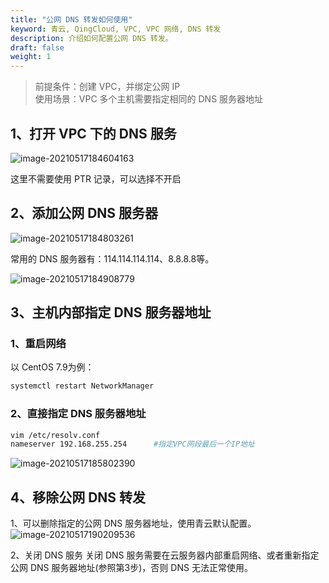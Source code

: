 ```yaml
---
title: "公网 DNS 转发如何使用"
keyword: 青云, QingCloud, VPC, VPC 网络, DNS 转发
description: 介绍如何配置公网 DNS 转发。
draft: false
weight: 1
---
```


>前提条件：创建 VPC，并绑定公网 IP  
>使用场景：VPC 多个主机需要指定相同的 DNS 服务器地址

## 1、打开 VPC 下的 DNS 服务

![image-20210517184604163](../_images/how_to_use_public_network_DNS_forwarding.assets/image-20210517184604163.png)

这里不需要使用 PTR 记录，可以选择不开启

## 2、添加公网 DNS 服务器

![image-20210517184803261](../_images/how_to_use_public_network_DNS_forwarding.assets/image-20210517184803261.png)

常用的 DNS 服务器有：114.114.114.114、8.8.8.8等。

![image-20210517184908779](../_images/how_to_use_public_network_DNS_forwarding.assets/image-20210517184908779.png)

## 3、主机内部指定 DNS 服务器地址

### 1、重启网络

以 CentOS 7.9为例：

```bash
systemctl restart NetworkManager
```

### 2、直接指定 DNS 服务器地址

```bash
vim /etc/resolv.conf
nameserver 192.168.255.254		#指定VPC网段最后一个IP地址
```

![image-20210517185802390](../_images/how_to_use_public_network_DNS_forwarding.assets/image-20210517185802390.png)

## 4、移除公网 DNS 转发

1、可以删除指定的公网 DNS 服务器地址，使用青云默认配置。
![image-20210517190209536](../_images/how_to_use_public_network_DNS_forwarding.assets/image-20210517190209536.png)

2、关闭 DNS 服务
关闭 DNS 服务需要在云服务器内部重启网络、或者重新指定公网 DNS 服务器地址(参照第3步)，否则 DNS 无法正常使用。

